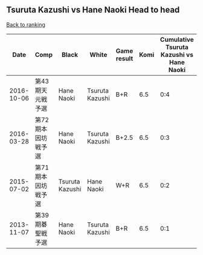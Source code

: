 ## Tsuruta Kazushi vs Hane Naoki Head to head

[Back to ranking](../../index.md)




| **Date** | **Comp** | **Black** | **White** | **Game result** | **Komi** | **Cumulative Tsuruta Kazushi vs Hane Naoki** | **Tsuruta Kazushi streak** | **Hane Naoki streak** | 
| --- | --- | --- | --- | --- | --- | --- | --- | --- |
| 2016-10-06 | 第43期天元戦予選 | Hane Naoki | Tsuruta Kazushi | B+R | 6.5 | 0:4 | 0 | 4 | 
| 2016-03-28 | 第72期本因坊戦予選 | Hane Naoki | Tsuruta Kazushi | B+2.5 | 6.5 | 0:3 | 0 | 3 | 
| 2015-07-02 | 第71期本因坊戦予選 | Tsuruta Kazushi | Hane Naoki | W+R | 6.5 | 0:2 | 0 | 2 | 
| 2013-11-07 | 第39期碁聖戦予選 | Hane Naoki | Tsuruta Kazushi | B+R | 6.5 | 0:1 | 0 | 1 |




